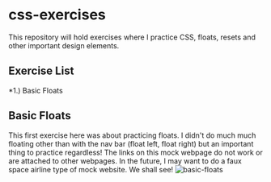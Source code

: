# css-exercises
This repository will hold exercises where I practice CSS, floats, resets and other important design elements. 

## Exercise List 
*1.) Basic Floats 

## Basic Floats 
This first exercise here was about practicing floats. I didn't do much much floating other than with the nav bar (float left, float right) but an important thing to practice regardless! The links on this mock webpage do not work or are attached to other webpages. In the future, I may want to do a faux space airline type of mock website. We shall see! 
![basic-floats](https://user-images.githubusercontent.com/66345751/89225759-c2582500-d5a8-11ea-8994-01e54b0ba65e.JPG)
